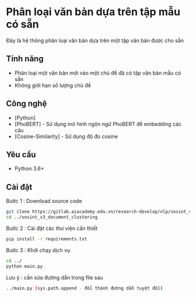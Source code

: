 # Phân loại văn bản dựa trên tập mẫu có sẵn

Đây là hệ thông phân loại văn bản dựa trên một tập văn bản được cho sẵn

## Tính năng

- Phân loại một văn bản mới vào một chủ đề đã có tập văn bản mẫu có sẵn
- Không giới hạn số lượng chủ đề

## Công nghệ

- [Python] 
- [PhoBERT] - Sử dụng mô hình ngôn ngữ PhoBERT để embedding các câu
- [Cosine-Similarity] - Sử dụng độ đo cosine
## Yêu cầu
* Python 3.6+

## Cài đặt
Bước 1 : Download source code
```sh
git clone https://gitlab.aiacademy.edu.vn/research-develop/nlp/vosint_v3_document_clustering.git
cd ../vosint_v3_document_clustering
```

Bước 2 : Cài đặt các thư viện cần thiết 
```sh
pip install -r requirements.txt
```

Bước 3 : Khởi chạy dịch vụ
```sh
cd ../
python main.py
```

Lưu ý : cần sửa đường dẫn trong file sau 
```sh
../main.py (sys.path.append - đổi thành đường dẫn tuyệt đối)
```